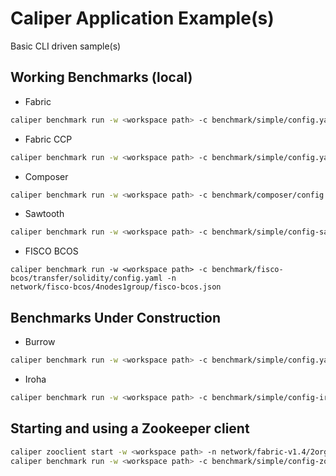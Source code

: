 # Caliper Application Example(s)

Basic CLI driven sample(s)

## Working Benchmarks (local)
- Fabric
```bash
caliper benchmark run -w <workspace path> -c benchmark/simple/config.yaml -n network/fabric-v1.4/2org1peercouchdb/fabric-node.json
```

- Fabric CCP
```bash
caliper benchmark run -w <workspace path> -c benchmark/simple/config.yaml -n .network/fabric-v1.2/2org1peercouchdb/fabric-ccp-node.json
```

- Composer
```bash
caliper benchmark run -w <workspace path> -c benchmark/composer/config.yaml -n network/fabric-v1.3/2org1peercouchdb/composer.json
```

- Sawtooth
```bash
caliper benchmark run -w <workspace path> -c benchmark/simple/config-sawtooth.yaml -n network/sawtooth/simplenetwork/sawtooth.json 
```

- FISCO BCOS
```
caliper benchmark run -w <workspace path> -c benchmark/fisco-bcos/transfer/solidity/config.yaml -n
network/fisco-bcos/4nodes1group/fisco-bcos.json
```

## Benchmarks Under Construction

- Burrow
```bash
caliper benchmark run -w <workspace path> -c benchmark/simple/config.yaml -n network/burrow/simple/burrow.json
```

- Iroha
```bash
caliper benchmark run -w <workspace path> -c benchmark/simple/config-iroha.yaml -n network/iroha/simplenetwork/iroha.json 
```

## Starting and using a Zookeeper client

```bash
caliper zooclient start -w <workspace path> -n network/fabric-v1.4/2org1peercouchdb/fabric-node.json -a 127.0.0.1:2181
caliper benchmark run -w <workspace path> -c benchmark/simple/config-zookeeper.yaml  -n network/fabric-v1.4/2org1peercouchdb/fabric-node.json
```
